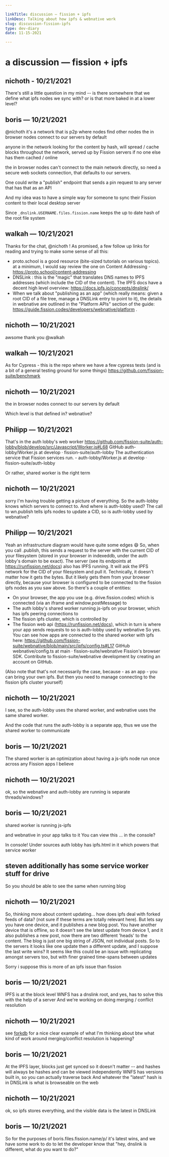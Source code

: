 ```yaml
---

linkTitle: discussion — fission + ipfs
linkDesc: Talking about how ipfs & webnative work
slug: discussion-fission-ipfs
type: dev-diary
date: 11-15-2021

---
```


# a discussion &mdash; fission + ipfs

## nichoth - 10/21/2021
There's still a little question in my mind -- is there somewhere that we define what ipfs nodes we sync with? or is that more baked in at a lower level? 

## boris — 10/21/2021
@nichoth it's a network that is p2p where nodes find other nodes
the in browser nodes connect to our servers by default

anyone in the network looking for the content by hash, will spread / cache blocks throughout the network, served up by Fission servers if no one else has them cached / online

the in browser nodes can't connect to the main network directly, so need a secure web sockets connection, that defaults to our servers.

One could write a "publish" endpoint that sends a pin request to any server that has that as an API

And my idea was to have a simple way for someone to sync their Fission content to their local desktop server

Since `_dnslink.USERNAME.files.fission.name` keeps the up to date hash of the root file system

## walkah — 10/21/2021
Thanks for the chat, @nichoth ! As promised, a few follow up links for reading and trying to make some sense of all this:

- proto.school is a good resource (bite-sized tutorials on various topics). at a minimum, I would say review the one on Content Addressing - https://proto.school/content-addressing
- DNSLink : this is the "magic" that translates DNS names to IPFS addresses (which include the CID of the content). The IPFS docs have a decent high level overview: https://docs.ipfs.io/concepts/dnslink/
- When we talk about "publishing as an app" (which really means: given a root CID of a file tree, manage a DNSLink entry to point to it), the details in webnative are outlined in the "Platform APIs" section of the guide: https://guide.fission.codes/developers/webnative/platform .

## nichoth — 10/21/2021
awsome thank you @walkah

## walkah — 10/21/2021
As for Cypress - this is the repo where we have a few cypress tests (and is a bit of a general testing ground for some things) https://github.com/fission-suite/benchmark

## nichoth — 10/21/2021
the in browser nodes connect to our servers by default

Which level is that defined in? webnative?

## Philipp — 10/21/2021
That's in the auth lobby's web worker
https://github.com/fission-suite/auth-lobby/blob/develop/src/Javascript/Worker.js#L68
GitHub
auth-lobby/Worker.js at develop · fission-suite/auth-lobby
The authentication service that Fission services run. - auth-lobby/Worker.js at develop · fission-suite/auth-lobby

Or rather, shared worker is the right term

## nichoth — 10/21/2021
sorry I'm having trouble getting a picture of everything. So the auth-lobby knows which servers to connect to. And where is auth-lobby used? The call to wn.publish tells ipfs nodes to update a CID, so is auth-lobby used by webnative?

## Philipp — 10/21/2021
Yeah an infrastructure diagram would have quite some edges 😄
So, when you call .publish, this sends a request to the server with the current CID of your filesystem (stored in your browser in indexeddb, under the auth lobby's domain to be exact).
The server (see its endpoints at https://runfission.net/docs) also has IPFS running. It will ask the IPFS network for the CID of your filesystem and pull it.
Technically, it doesn't matter how it gets the bytes. But it likely gets them from your browser directly, because your browser is configured to be connected to the fission ipfs nodes as you saw above.
So there's a couple of entities:
- On your browser, the app you use (e.g. drive.fission.codes) which is connected (via an iframe and window.postMessage) to
- The auth lobby's shared worker running js-ipfs on your browser, which has ipfs peering connections to
- The fission ipfs cluster, which is controlled by
- The fission web api (https://runfission.net/docs), which in turn is where your app sends requests to 
so is auth-lobby used by webnative
So yes.
You can see how apps are connected to the shared worker with ipfs here: https://github.com/fission-suite/webnative/blob/main/src/ipfs/config.ts#L17
GitHub
webnative/config.ts at main · fission-suite/webnative
Fission's browser SDK. Contribute to fission-suite/webnative development by creating an account on GitHub.

(Also note that that's not necessarily the case, because - as an app - you can bring your own ipfs. But then you need to manage connecting to the fission ipfs cluster yourself) 

## nichoth — 10/21/2021
I see, so the auth-lobby uses the shared worker, and webnative uses the same shared worker. 

And the code that runs the auth-lobby is a separate app, thus we use the shared worker to communicate

## boris — 10/21/2021
The shared worker is an optimization about having a js-ipfs node run once across any Fission apps I believe

## nichoth — 10/21/2021
ok, so the webnative and auth-lobby are running is separate threads/windows?

## boris — 10/21/2021
shared worker is running js-ipfs

and webnative in your app talks to it
You can view this ... in the console?

In console!
Under sources
auth lobby has ipfs.html in it which powers that service worker

## steven additionally has some service worker stuff for drive
So you should be able to see the same when running blog

## nichoth — 10/21/2021
So, thinking more about content updating… how does ipfs deal with forked feeds of data? (not sure if these terms are totally relevant here). But lets say you have one device, and it publishes a new blog post. You have another device that is offline, so it doesn't see the latest update from device 1, and it also publishes a new post, now there are two different 'heads' to the content. The blog is just one big string of JSON, not individual posts. So to the servers it looks like one update then a different update, and I suppose the last write wins? It seems like this could be an issue with replicating amongst servers too, but with finer grained time-spans between updates

Sorry i suppose this is more of an ipfs issue than fission

## boris — 10/21/2021
IPFS is at the block level
WNFS has a dnslink root, and yes, has to solve this with the help of a server
And we're working on doing merging / conflict resolution

## nichoth — 10/21/2021
see [forkdb](https://www.npmjs.com/package/forkdb) for a nice clear example of what I'm thinking about btw
what kind of work around merging/conflict resolution is happening?

## boris — 10/21/2021
At the IPFS layer, blocks just get synced so it doesn't matter -- and hashes will always be hashes and can be viewed independently
WNFS has versions built in, so you can actually traverse back
And whatever the "latest" hash is in DNSLink is what is browseable on the web

## nichoth — 10/21/2021
ok, so ipfs stores everything, and the visible data is the latest in DNSLink

## boris — 10/21/2021
So for the purposes of boris.files.fission.name/p/ it's latest wins, and we have some work to do to let the developer know that "hey, dnslink is different, what do you want to do?"

